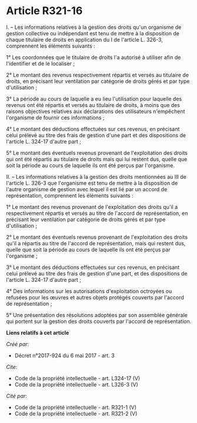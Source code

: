 # Article R321-16

I. – Les informations relatives à la gestion des droits qu'un organisme de gestion collective ou indépendant est tenu de
mettre à la disposition de chaque titulaire de droits en application du I de l'article L. 326-3, comprennent les éléments
suivants : 

1° Les coordonnées que le titulaire de droits l'a autorisé à utiliser afin de l'identifier et de le localiser ; 

2° Le montant des revenus respectivement répartis et versés au titulaire de droits, en précisant leur ventilation par
catégorie de droits gérés et par type d'utilisation ; 

3° La période au cours de laquelle a eu lieu l'utilisation pour laquelle des revenus ont été répartis et versés au titulaire
de droits, à moins que des raisons objectives relatives aux déclarations des utilisateurs n'empêchent l'organisme de fournir
ces informations ; 

4° Le montant des déductions effectuées sur ces revenus, en précisant celui prélevé au titre des frais de gestion d'une part
et des dispositions de l'article L. 324-17 d'autre part ; 

5° Le montant des éventuels revenus provenant de l'exploitation des droits qui ont été répartis au titulaire de droits mais
qui lui restent dus, quelle que soit la période au cours de laquelle ils ont été perçus par l'organisme. 

II. – Les informations relatives à la gestion des droits mentionnées au III de l'article L. 326-3 que l'organisme est tenu de
mettre à la disposition de l'autre organisme de gestion avec lequel il est lié par un accord de représentation, comprennent
les éléments suivants : 

1° Le montant des revenus provenant de l'exploitation des droits qu'il a respectivement répartis et versés au titre de
l'accord de représentation, en précisant leur ventilation par catégorie de droits gérés et par type d'utilisation ; 

2° Le montant des éventuels revenus provenant de l'exploitation des droits qu'il a répartis au titre de l'accord de
représentation, mais qui restent dus, quelle que soit la période au cours de laquelle ils ont été perçus par l'organisme ; 

3° Le montant des déductions effectuées sur ces revenus, en précisant celui prélevé au titre des frais de gestion d'une part,
et des dispositions de l'article L. 324-17 d'autre part ; 

4° Des informations sur les autorisations d'exploitation octroyées ou refusées pour les œuvres et autres objets protégés
couverts par l'accord de représentation ; 

5° Une présentation des résolutions adoptées par son assemblée générale qui portent sur la gestion des droits couverts par
l'accord de représentation.

**Liens relatifs à cet article**

_Créé par_:

  - Décret n°2017-924 du 6 mai 2017 - art. 3

_Cite_:

  - Code de la propriété intellectuelle - art. L324-17 (V)
  - Code de la propriété intellectuelle - art. L326-3 (V)

_Cité par_:

  - Code de la propriété intellectuelle - art. R321-1 (V)
  - Code de la propriété intellectuelle - art. R321-2 (V)

